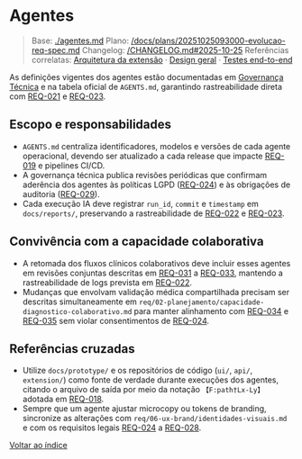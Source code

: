 # Agentes

> Base: [./agentes.md](./agentes.md)
> Plano: [/docs/plans/20251025093000-evolucao-req-spec.md](/docs/plans/20251025093000-evolucao-req-spec.md)
> Changelog: [/CHANGELOG.md#2025-10-25](/CHANGELOG.md#2025-10-25)
> Referências correlatas: [Arquitetura da extensão](/req/01-arquitetura/arquitetura-da-extensao-spec.md) · [Design geral](/req/02-design/design-geral-spec.md) · [Testes end-to-end](/req/04-testes-e-validacao/testes-end-to-end-spec.md)

As definições vigentes dos agentes estão documentadas em [Governança Técnica](../06-governanca-tecnica-e-controle-de-qualidade/governanca-tecnica-spec.md) e na tabela oficial de `AGENTS.md`, garantindo rastreabilidade direta com [REQ-021](../02-planejamento/requisitos-spec.md#req-021) e [REQ-023](../02-planejamento/requisitos-spec.md#req-023).

## Escopo e responsabilidades
- `AGENTS.md` centraliza identificadores, modelos e versões de cada agente operacional, devendo ser atualizado a cada release que impacte [REQ-019](../02-planejamento/requisitos-spec.md#req-019) e pipelines CI/CD.
- A governança técnica publica revisões periódicas que confirmam aderência dos agentes às políticas LGPD ([REQ-024](../02-planejamento/requisitos-spec.md#req-024)) e às obrigações de auditoria ([REQ-029](../02-planejamento/requisitos-spec.md#req-029)).
- Cada execução IA deve registrar `run_id`, `commit` e `timestamp` em `docs/reports/`, preservando a rastreabilidade de [REQ-022](../02-planejamento/requisitos-spec.md#req-022) e [REQ-023](../02-planejamento/requisitos-spec.md#req-023).

## Convivência com a capacidade colaborativa
- A retomada dos fluxos clínicos colaborativos deve incluir esses agentes em revisões conjuntas descritas em [REQ-031](../02-planejamento/requisitos-spec.md#req-031) a [REQ-033](../02-planejamento/requisitos-spec.md#req-033), mantendo a rastreabilidade de logs prevista em [REQ-022](../02-planejamento/requisitos-spec.md#req-022).
- Mudanças que envolvam validação médica compartilhada precisam ser descritas simultaneamente em `req/02-planejamento/capacidade-diagnostico-colaborativo.md` para manter alinhamento com [REQ-034](../02-planejamento/requisitos-spec.md#req-034) e [REQ-035](../02-planejamento/requisitos-spec.md#req-035) sem violar consentimentos de [REQ-024](../02-planejamento/requisitos-spec.md#req-024).

## Referências cruzadas
- Utilize `docs/prototype/` e os repositórios de código (`ui/`, `api/`, `extension/`) como fonte de verdade durante execuções dos agentes, citando o arquivo de saída por meio da notação `【F:path†Lx-Ly】` adotada em [REQ-018](../02-planejamento/requisitos-spec.md#req-018).
- Sempre que um agente ajustar microcopy ou tokens de branding, sincronize as alterações com `req/06-ux-brand/identidades-visuais.md` e com os requisitos legais [REQ-024](../02-planejamento/requisitos-spec.md#req-024) a [REQ-028](../02-planejamento/requisitos-spec.md#req-028).

[Voltar ao índice](README-spec.md)
